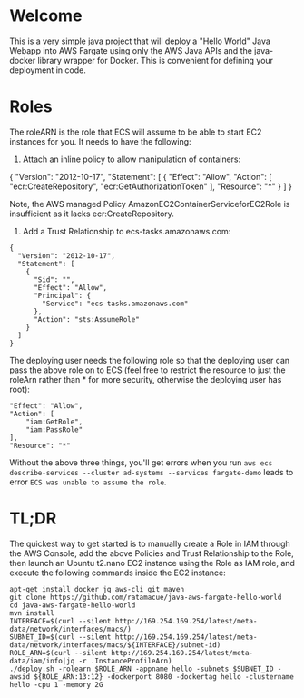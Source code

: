 # Welcome
This is a very simple java project that will deploy a "Hello World" Java Webapp into AWS Fargate using only the AWS Java APIs and the java-docker library wrapper for Docker.  This is convenient for defining your deployment in code.

# Roles

The roleARN is the role that ECS will assume to be able to start EC2 instances for you.  It needs to have the following:

1. Attach an inline policy to allow manipulation of containers:

{
    "Version": "2012-10-17",
    "Statement": [
        {
            "Effect": "Allow",
            "Action": [
                "ecr:CreateRepository",
                "ecr:GetAuthorizationToken"
            ],
            "Resource": "*"
        }
    ]
}

Note, the AWS managed Policy AmazonEC2ContainerServiceforEC2Role is insufficient as it lacks ecr:CreateRepository.


1. Add a Trust Relationship to ecs-tasks.amazonaws.com:

```
{
  "Version": "2012-10-17",
  "Statement": [
    {
      "Sid": "",
      "Effect": "Allow",
      "Principal": {
        "Service": "ecs-tasks.amazonaws.com"
      },
      "Action": "sts:AssumeRole"
    }
  ]
}
```

The deploying user needs the following role so that the deploying user can pass the above role on to ECS (feel free to restrict the resource to just the roleArn rather than * for more security, otherwise the deploying user has root):
```
"Effect": "Allow",
"Action": [
    "iam:GetRole",
    "iam:PassRole"
],
"Resource": "*"
```


Without the above three things, you'll get errors when you run `aws ecs describe-services --cluster ad-systems --services fargate-demo` leads to error `ECS was unable to assume the role`.

# TL;DR

The quickest way to get started is to manually create a Role in IAM through the AWS Console, add the above Policies and Trust Relationship to the Role, then launch an Ubuntu t2.nano EC2 instance using the Role as IAM role, and execute the following commands inside the EC2 instance:

```
apt-get install docker jq aws-cli git maven
git clone https://github.com/ratamacue/java-aws-fargate-hello-world
cd java-aws-fargate-hello-world
mvn install
INTERFACE=$(curl --silent http://169.254.169.254/latest/meta-data/network/interfaces/macs/)
SUBNET_ID=$(curl --silent http://169.254.169.254/latest/meta-data/network/interfaces/macs/${INTERFACE}/subnet-id)
ROLE_ARN=$(curl --silent http://169.254.169.254/latest/meta-data/iam/info|jq -r .InstanceProfileArn)
./deploy.sh -rolearn $ROLE_ARN -appname hello -subnets $SUBNET_ID -awsid ${ROLE_ARN:13:12} -dockerport 8080 -dockertag hello -clustername hello -cpu 1 -memory 2G
```



